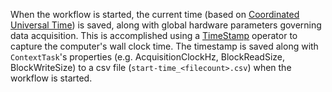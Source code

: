 When the workflow is started, the current time (based on 
[Coordinated Universal Time](https://en.wikipedia.org/wiki/Coordinated_Universal_Time)) is saved, along with global
hardware parameters governing data acquisition. This is accomplished using a
[TimeStamp](https://bonsai-rx.org/docs/api/Bonsai.Reactive.Timestamp.html) operator to capture the computer's wall clock
time. The timestamp is saved along with `ContextTask`'s properties (e.g. AcquisitionClockHz, BlockReadSize,
BlockWriteSize) to a csv file (`start-time_<filecount>.csv`) when the workflow is started.